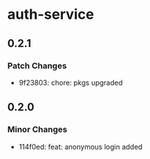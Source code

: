 # auth-service

## 0.2.1

### Patch Changes

- 9f23803: chore: pkgs upgraded

## 0.2.0

### Minor Changes

- 114f0ed: feat: anonymous login added
